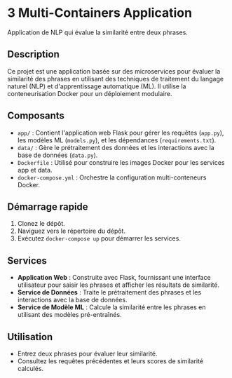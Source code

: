 # 3 Multi-Containers Application
 Application de NLP qui évalue la similarité entre deux phrases.

## Description
Ce projet est une application basée sur des microservices pour évaluer la similarité des phrases en utilisant des techniques de traitement du langage naturel (NLP) et d'apprentissage automatique (ML). Il utilise la conteneurisation Docker pour un déploiement modulaire.

## Composants
- `app/` : Contient l'application web Flask pour gérer les requêtes (`app.py`), les modèles ML (`models.py`), et les dépendances (`requirements.txt`).
- `data/` : Gère le prétraitement des données et les interactions avec la base de données (`data.py`).
- `Dockerfile` : Utilisé pour construire les images Docker pour les services app et data.
- `docker-compose.yml` : Orchestre la configuration multi-conteneurs Docker.

## Démarrage rapide
1. Clonez le dépôt.
2. Naviguez vers le répertoire du dépôt.
3. Exécutez `docker-compose up` pour démarrer les services.

## Services
- **Application Web** : Construite avec Flask, fournissant une interface utilisateur pour saisir les phrases et afficher les résultats de similarité.
- **Service de Données** : Traite le prétraitement des phrases et les interactions avec la base de données.
- **Service de Modèle ML** : Calcule la similarité entre les phrases en utilisant des modèles pré-entraînés.

## Utilisation
- Entrez deux phrases pour évaluer leur similarité.
- Consultez les requêtes précédentes et leurs scores de similarité calculés.

